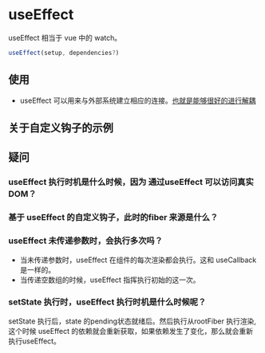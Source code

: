 # useEffect

useEffect 相当于 vue 中的 watch。

```javascript
useEffect(setup, dependencies?)
```

## 使用

- useEffect 可以用来与外部系统建立相应的连接。[也就是能够很好的进行解耦](https://react.dev/reference/react/useEffect#examples-connecting)


## 关于自定义钩子的示例

## 疑问

### useEffect 执行时机是什么时候，因为 通过useEffect 可以访问真实DOM？

### 基于 useEffect 的自定义钩子，此时的fiber 来源是什么？

### useEffect 未传递参数时，会执行多次吗？

- 当未传递参数时，useEffect 在组件的每次渲染都会执行。这和 useCallback 是一样的。
- 当传递空数组的时候，useEffect 指挥执行初始的这一次。

### setState 执行时，useEffect 执行时机是什么时候呢？

setState 执行后，state 的pending状态就绪后。然后执行从rootFiber 执行渲染,这个时候 useEffect
的依赖就会重新获取，如果依赖发生了变化，那么就会重新执行useEffect。
